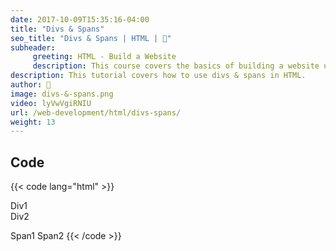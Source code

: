```yaml
---
date: 2017-10-09T15:35:16-04:00
title: "Divs & Spans"
seo_title: "Divs & Spans | HTML | 🦒"
subheader:
     greeting: HTML - Build a Website
     description: This course covers the basics of building a website using HTML. Work your way through the videos/articles and I'll teach you everything you need to know to create a basic website!
description: This tutorial covers how to use divs & spans in HTML.
author: 🦒
image: divs-&-spans.png
video: lyVwVgiRNIU
url: /web-development/html/divs-spans/
weight: 13
---
```


## Code

{{< code lang="html" >}}
<div>Div1</div>
<div>Div2</div>

<span>Span1</span>
<span>Span2</span>
{{< /code >}}